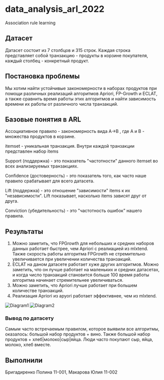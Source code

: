 # data_analysis_arl_2022
Association rule learning

## Датасет
Датасет состоит из 7 столбцов и 315 строк. Каждая строка представляет собой транзакцию - продукты в корзине покупателя, каждый столбец - конкретный продукт.

## Постановка проблемы
Мы хотим найти устойчивые закономерности в наборах продуктов при помощи различных реализаций алгоритмов Apriori, FP-Growth и ECLAT, а также сравнить время работы этих алгоритмов и найти зависимость времени их работы от различного числа транзакций.

## Базовые понятия в ARL

Ассоциативное правило - закономерность вида  A→B , где A и B - множества продуктов в корзине.

itemset - уникальная транзакция. Внутри каждой транзакции представлен набор items

Support (поддержка) - это показатель "частотности" данного itemset во всех анализируемых транзакциях. 

Confidence (достоверность) - это показатель того, как часто наше правило срабатывает для всего датасета.

Lift (поддержка) - это отношение "зависимости" items к их "независимости". Lift показывает, насколько items зависят друг от друга.

Conviction (убедительность) - это "частотность ошибок" нашего правила.

## Результаты

1. Можно заметить, что FPGrowth для небольших и средних наборов данных работает быстрее, чем Apriori с реалиацией из mlxtend. Также скорость работы алгоритма FPGrowth не стремительно увеличивается при увеличении количества транзакций.
2. ECLAT на даном датасете работает хуже других алгоритмов. Можно заметить, что он лучше работает на маленьких и средних датасетах, и когда число транзакций становится больше 100 время работы алгоритма начинает стремительнее увеличиваться.
3. Можно заметить, что Apriori лучше работает при большем количестве транзакций.
4. Реализация Apriori из apyori работает эффективнее, чем из mlxtend.

![Diagram1](https://github.com/PolinaZi/data_analysis_arl_2022/raw/main/images/diagram1.png)
![Diagram2](https://github.com/PolinaZi/data_analysis_arl_2022/raw/main/images/diagram2.png)

### Вывод по датасету

Самым часто встречаемым правилом, которое выявили все алгоритмы, оказалось: большой набор продуктов + вино. Также большой набор продуктов + хлеб|молоко|сыр|яйца. Люди часто покупают сыр, яйца, молоко, хлеб вместе.

## Выполнили
Бригадиренко Полина 11-001, Макарова Юлия 11-002
